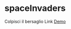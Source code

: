 # spaceInvaders
Colpisci il bersaglio
Link [Demo](https://raw.githack.com/AndrianoRica/spaceInvaders/main/quadratoRica.html)
